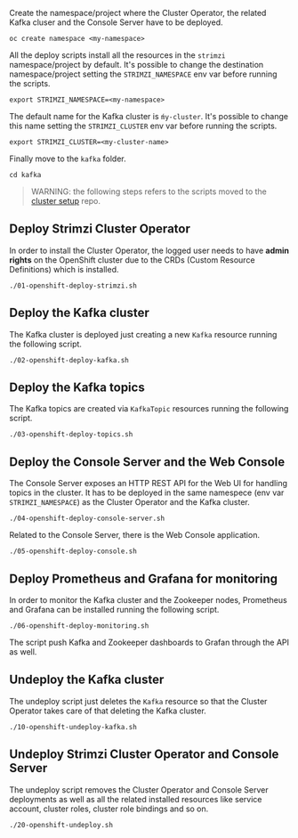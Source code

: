 Create the namespace/project where the Cluster Operator, the related Kafka cluser and the Console Server have to be deployed.

    oc create namespace <my-namespace>

All the deploy scripts install all the resources in the `strimzi` namespace/project by default.
It's possible to change the destination namespace/project setting the `STRIMZI_NAMESPACE` env var before running the scripts.

    export STRIMZI_NAMESPACE=<my-namespace>

The default name for the Kafka cluster is `ḿy-cluster`.
It's possible to change this name setting the `STRIMZI_CLUSTER` env var before running the scripts.

    export STRIMZI_CLUSTER=<my-cluster-name>

Finally move to the `kafka` folder.

    cd kafka

> WARNING: the following steps refers to the scripts moved to the [cluster setup](https://github.com/rhdemo/2019-demo4-cluster-setup) repo.

## Deploy Strimzi Cluster Operator

In order to install the Cluster Operator, the logged user needs to have **admin rights** on the OpenShift cluster due to the CRDs (Custom Resource Definitions) which is installed.

    ./01-openshift-deploy-strimzi.sh

## Deploy the Kafka cluster

The Kafka cluster is deployed just creating a new `Kafka` resource running the following script.

    ./02-openshift-deploy-kafka.sh

## Deploy the Kafka topics

The Kafka topics are created via `KafkaTopic` resources running the following script.

    ./03-openshift-deploy-topics.sh

## Deploy the Console Server and the Web Console

The Console Server exposes an HTTP REST API for the Web UI for handling topics in the cluster.
It has to be deployed in the same namespece (env var `STRIMZI_NAMESPACE`) as the Cluster Operator and the Kafka cluster.

    ./04-openshift-deploy-console-server.sh

Related to the Console Server, there is the Web Console application.

    ./05-openshift-deploy-console.sh

## Deploy Prometheus and Grafana for monitoring

In order to monitor the Kafka cluster and the Zookeeper nodes, Prometheus and Grafana can be installed running the following script.

    ./06-openshift-deploy-monitoring.sh

The script push Kafka and Zookeeper dashboards to Grafan through the API as well.

## Undeploy the Kafka cluster

The undeploy script just deletes the `Kafka` resource so that the Cluster Operator takes care of that deleting the Kafka cluster.

    ./10-openshift-undeploy-kafka.sh

## Undeploy Strimzi Cluster Operator and Console Server

The undeploy script removes the Cluster Operator and Console Server deployments as well as all the related installed resources like service account, cluster roles, cluster role bindings and so on.

    ./20-openshift-undeploy.sh
